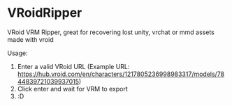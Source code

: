 # VRoidRipper
VRoid VRM Ripper, great for recovering lost unity, vrchat or mmd assets made with vroid

Usage: 

1. Enter a valid VRoid URL (Example URL: https://hub.vroid.com/en/characters/1217805236998983317/models/7844839721039937015)
3. Click enter and wait for VRM to export
4. :D
